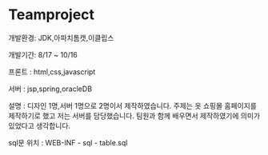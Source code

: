 # Teamproject
개발환경: JDK,아파치톰캣,이클립스 

개발기간: 8/17 ~ 10/16 

프론트 : html,css,javascript 

서버 : jsp,spring,oracleDB 


설명 : 디자인 1명,서버 1명으로 2명이서 제작하였습니다. 주제는 옷 쇼핑몰 홈페이지를 제작하기로 했고
저는 서버를 담당했습니다. 팀원과 함께 배우면서 제작하였기에 의미가 있었다고 생각합니다.

sql문 위치 : WEB-INF - sql - table.sql
